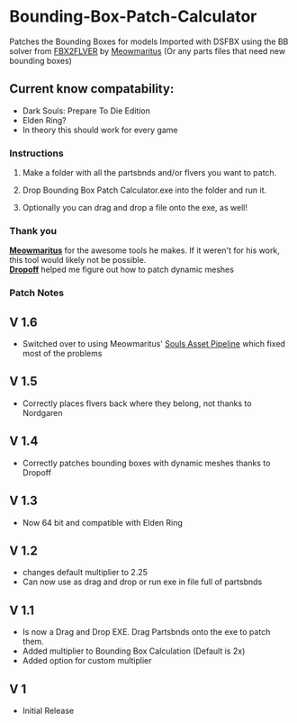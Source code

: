 # Bounding-Box-Patch-Calculator
 Patches the Bounding Boxes for models Imported with DSFBX using the BB solver from [FBX2FLVER](https://github.com/Meowmaritus/FBX2FLVER) by [Meowmaritus](https://gist.github.com/Meowmaritus) (Or any parts files that need new bounding boxes)

## Current know compatability: 
* Dark Souls: Prepare To Die Edition  
* Elden Ring?  
* In theory this should work for every game  

### Instructions  

1) Make a folder with all the partsbnds and/or flvers you want to patch.  

2) Drop Bounding Box Patch Calculator.exe into the folder and run it.  

3) Optionally you can drag and drop a file onto the exe, as well!  

### Thank you

**[Meowmaritus](https://github.com/Meowmaritus)** for the awesome tools he makes. If it weren't for his work, this tool would likely not be possible.    
**[Dropoff](https://www.nexusmods.com/users/57663811)** helped me figure out how to patch dynamic meshes 

### Patch Notes
## V 1.6
* Switched over to using Meowmaritus' [Souls Asset Pipeline](https://github.com/Meowmaritus/SoulsAssetPipeline) which fixed most of the problems  
## V 1.5
* Correctly places flvers back where they belong, not thanks to Nordgaren
## V 1.4
* Correctly patches bounding boxes with dynamic meshes thanks to Dropoff
## V 1.3
* Now 64 bit and compatible with Elden Ring
## V 1.2
* changes default multiplier to 2.25
* Can now use as drag and drop or run exe in file full of partsbnds
## V 1.1  
* Is now a Drag and Drop EXE. Drag Partsbnds onto the exe to patch them.  
* Added multiplier to Bounding Box Calculation (Default is 2x)  
* Added option for custom multiplier  
## V 1  
* Initial Release  
